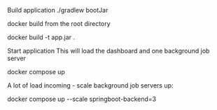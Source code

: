 Build application
./gradlew bootJar

docker build from the root directory

docker build -t app.jar .

Start application
This will load the dashboard and one background job server

docker compose up

A lot of load incoming - scale background job servers up:

docker compose up --scale springboot-backend=3